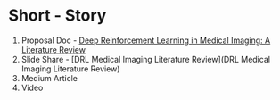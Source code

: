 # Short - Story 

1. Proposal Doc - [Deep Reinforcement Learning in Medical Imaging: A Literature Review](https://arxiv.org/pdf/2103.05115.pdf)
2. Slide Share - [DRL Medical Imaging Literature Review](DRL Medical Imaging Literature Review)
3. Medium Article
4. Video 
